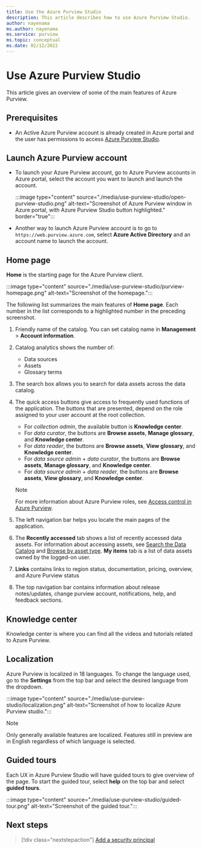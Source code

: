```yaml
---
title: Use the Azure Purview Studio
description: This article describes how to use Azure Purview Studio. 
author: nayenama
ms.author: nayenama
ms.service: purview
ms.topic: conceptual
ms.date: 02/12/2022
---
```


# Use Azure Purview Studio

This article gives an overview of some of the main features of Azure Purview.

## Prerequisites

* An Active Azure Purview account is already created in Azure portal and the user has permissions to access [Azure Purview Studio](https://web.purview.azure.com/resource/).

## Launch Azure Purview account

* To launch your Azure Purview account, go to Azure Purview accounts in Azure portal, select the account you want to launch and launch the account.

  :::image type="content" source="./media/use-purview-studio/open-purview-studio.png" alt-text="Screenshot of Azure Purview window in Azure portal, with Azure Purview Studio button highlighted." border="true":::

* Another way to launch Azure Purview account is to go to `https://web.purview.azure.com`, select **Azure Active Directory** and an account name to launch the account.

## Home page

**Home** is the starting page for the Azure Purview client.

:::image type="content" source="./media/use-purview-studio/purview-homepage.png" alt-text="Screenshot of the homepage.":::

The following list summarizes the main features of **Home page**. Each number in the list corresponds to a highlighted number in the preceding screenshot.

1. Friendly name of the catalog. You can set catalog name in **Management** > **Account information**.

2. Catalog analytics shows the number of:

   * Data sources
   * Assets
   * Glossary terms

3. The search box allows you to search for data assets across the data catalog.

4. The quick access buttons give access to frequently used functions of the application. The buttons that are presented, depend on the role assigned to your user account at the root collection.

   * For *collection admin*, the available button is **Knowledge center**.
   * For *data curator*, the buttons are **Browse assets**, **Manage glossary**, and **Knowledge center**.
   * For *data reader*, the buttons are **Browse assets**, **View glossary**, and **Knowledge center**.
   * For *data source admin* + *data curator*, the buttons are **Browse assets**, **Manage glossary**, and **Knowledge center**.
   * For *data source admin* + *data reader*, the buttons are **Browse assets**, **View glossary**, and **Knowledge center**.
  
   > [!NOTE]
   > For more information about Azure Purview roles, see [Access control in Azure Purview](catalog-permissions.md).

5. The left navigation bar helps you locate the main pages of the application.   
6. The **Recently accessed** tab shows a list of recently accessed data assets. For information about accessing assets, see [Search the Data Catalog](how-to-search-catalog.md) and [Browse by asset type](how-to-browse-catalog.md).  **My items** tab is a list of data assets owned by the logged-on user.
7. **Links** contains links to region status, documentation, pricing, overview, and Azure Purview status
8. The top navigation bar contains information about release notes/updates, change purview account, notifications, help, and feedback sections.

## Knowledge center

Knowledge center is where you can find all the videos and tutorials related to Azure Purview.

## Localization

Azure Purview is localized in 18 languages. To change the language used, go to the **Settings** from the top bar and select the desired language from the dropdown.

:::image type="content" source="./media/use-purview-studio/localization.png" alt-text="Screenshot of how to localize Azure Purview studio.":::

> [!NOTE]
> Only generally available features are localized. Features still in preview are in English regardless of which language is selected.


## Guided tours

Each UX in Azure Purview Studio will have guided tours to give overview of the page. To start the guided tour, select **help** on the top bar and select **guided tours**.

:::image type="content" source="./media/use-purview-studio/guided-tour.png" alt-text="Screenshot of the guided tour.":::

## Next steps

> [!div class="nextstepaction"]
> [Add a security principal](tutorial-scan-data.md)
